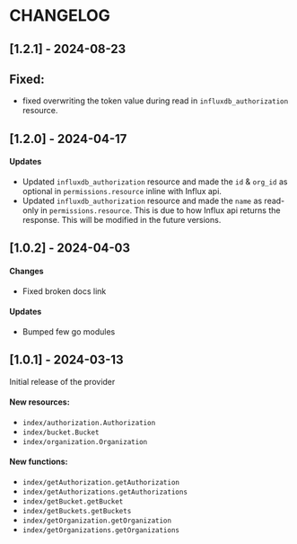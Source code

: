 CHANGELOG
=========

## [1.2.1] - 2024-08-23

## Fixed:
* fixed overwriting the token value during read in `influxdb_authorization` resource.

## [1.2.0] - 2024-04-17

#### Updates
* Updated `influxdb_authorization` resource and made the `id` & `org_id` as optional in `permissions.resource` inline with Influx api.
* Updated `influxdb_authorization` resource and made the `name` as read-only in `permissions.resource`. This is due to how Influx api returns the response. This will be modified in the future versions.

## [1.0.2] - 2024-04-03

#### Changes

- Fixed broken docs link

#### Updates

- Bumped few go modules

## [1.0.1] - 2024-03-13

Initial release of the provider

#### New resources:

- `index/authorization.Authorization`
- `index/bucket.Bucket`
- `index/organization.Organization`

#### New functions:

- `index/getAuthorization.getAuthorization`
- `index/getAuthorizations.getAuthorizations`
- `index/getBucket.getBucket`
- `index/getBuckets.getBuckets`
- `index/getOrganization.getOrganization`
- `index/getOrganizations.getOrganizations`

